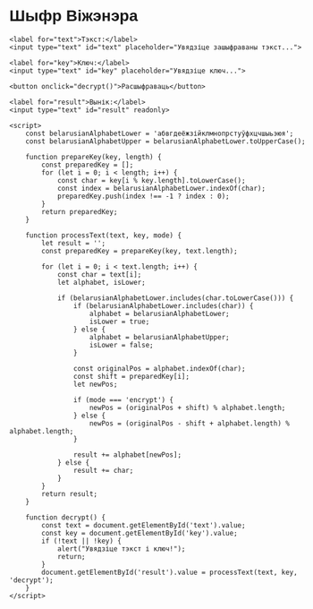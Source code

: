 
<html>
<head>
    <meta charset="UTF-8">
    <title>Шыфр Віжэнэра (беларуская мова)</title>
    <style>
        body {
            font-family: Arial, sans-serif;
            max-width: 600px;
            margin: 0 auto;
            padding: 20px;
        }
        input, button {
            padding: 8px;
            margin: 5px 0;
            width: 100%;
        }
        button {
            background-color: #4CAF50;
            color: white;
            border: none;
            cursor: pointer;
        }
        button:hover {
            background-color: #45a049;
        }
    </style>
</head>
<body>
    <h1>Шыфр Віжэнэра</h1>
    
    <label for="text">Тэкст:</label>
    <input type="text" id="text" placeholder="Увядзіце зашыфраваны тэкст...">
    
    <label for="key">Ключ:</label>
    <input type="text" id="key" placeholder="Увядзіце ключ...">
    
    <button onclick="decrypt()">Расшыфраваць</button>
    
    <label for="result">Вынік:</label>
    <input type="text" id="result" readonly>
    
    <script>
        const belarusianAlphabetLower = 'абвгдеёжзійклмнопрстуўфхцчшыьэюя';
        const belarusianAlphabetUpper = belarusianAlphabetLower.toUpperCase();

        function prepareKey(key, length) {
            const preparedKey = [];
            for (let i = 0; i < length; i++) {
                const char = key[i % key.length].toLowerCase();
                const index = belarusianAlphabetLower.indexOf(char);
                preparedKey.push(index !== -1 ? index : 0);
            }
            return preparedKey;
        }

        function processText(text, key, mode) {
            let result = '';
            const preparedKey = prepareKey(key, text.length);
            
            for (let i = 0; i < text.length; i++) {
                const char = text[i];
                let alphabet, isLower;
                
                if (belarusianAlphabetLower.includes(char.toLowerCase())) {
                    if (belarusianAlphabetLower.includes(char)) {
                        alphabet = belarusianAlphabetLower;
                        isLower = true;
                    } else {
                        alphabet = belarusianAlphabetUpper;
                        isLower = false;
                    }
                    
                    const originalPos = alphabet.indexOf(char);
                    const shift = preparedKey[i];
                    let newPos;
                    
                    if (mode === 'encrypt') {
                        newPos = (originalPos + shift) % alphabet.length;
                    } else {
                        newPos = (originalPos - shift + alphabet.length) % alphabet.length;
                    }
                    
                    result += alphabet[newPos];
                } else {
                    result += char;
                }
            }
            return result;
        }

        function decrypt() {
            const text = document.getElementById('text').value;
            const key = document.getElementById('key').value;
            if (!text || !key) {
                alert("Увядзіце тэкст і ключ!");
                return;
            }
            document.getElementById('result').value = processText(text, key, 'decrypt');
        }
    </script>
</body>
</html>
